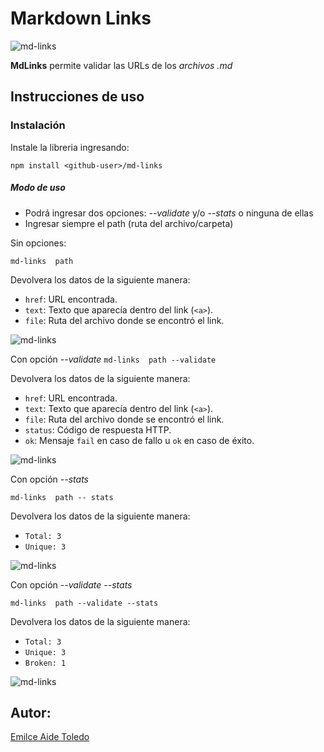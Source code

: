 # Markdown Links
![md-links](https://i.ibb.co/3yc2FSC/md-Links.png)

**MdLinks** permite  validar las URLs de los *archivos .md*


## Instrucciones de uso
### Instalación
Instale la libreria ingresando:


`npm install <github-user>/md-links`

##### Modo de uso
- Podrá ingresar dos opciones: *--validate* y/o *--stats* o ninguna de ellas
- Ingresar siempre el path (ruta del archivo/carpeta)

Sin opciones:

`md-links  path `

Devolvera los datos de la siguiente manera: 
* `href`: URL encontrada.
* `text`: Texto que aparecía dentro del link (`<a>`).
* `file`: Ruta del archivo donde se encontró el link.

![md-links](https://i.ibb.co/c34Xn95/validate-False.png)

Con opción *--validate*
`md-links  path --validate `

Devolvera los datos de la siguiente manera: 
* `href`: URL encontrada.
* `text`: Texto que aparecía dentro del link (`<a>`).
* `file`: Ruta del archivo donde se encontró el link.
* `status`: Código de respuesta HTTP.
* `ok`: Mensaje `fail` en caso de fallo u `ok` en caso de éxito.

![md-links](https://i.ibb.co/PMGRzBD/validate-True.png)

Con opción *--stats*

`md-links  path -- stats `

Devolvera los datos de la siguiente manera:
* `Total: 3`
* `Unique: 3 `

![md-links](https://i.ibb.co/r2Thjwp/stats.png)

Con opción *--validate --stats*

`md-links  path --validate --stats `

Devolvera los datos de la siguiente manera:
* `Total: 3`
* `Unique: 3 `
* `Broken: 1 `

![md-links](https://i.ibb.co/44JGB5F/validate-stats.png)


## Autor: 
[Emilce Aide Toledo](https://github.com/Emilce-Aide-Toledo)